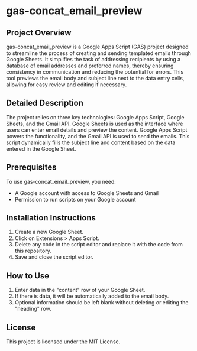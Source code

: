 # gas-concat_email_preview
## Project Overview
gas-concat_email_preview is a Google Apps Script (GAS) project designed to streamline the process of creating and sending templated emails through Google Sheets. It simplifies the task of addressing recipients by using a database of email addresses and preferred names, thereby ensuring consistency in communication and reducing the potential for errors. This tool previews the email body and subject line next to the data entry cells, allowing for easy review and editing if necessary.

## Detailed Description
The project relies on three key technologies: Google Apps Script, Google Sheets, and the Gmail API. Google Sheets is used as the interface where users can enter email details and preview the content. Google Apps Script powers the functionality, and the Gmail API is used to send the emails. This script dynamically fills the subject line and content based on the data entered in the Google Sheet.

## Prerequisites
To use gas-concat_email_preview, you need:
- A Google account with access to Google Sheets and Gmail
- Permission to run scripts on your Google account

## Installation Instructions
1. Create a new Google Sheet.
2. Click on Extensions > Apps Script.
3. Delete any code in the script editor and replace it with the code from this repository.
4. Save and close the script editor.

## How to Use
1. Enter data in the "content" row of your Google Sheet.
2. If there is data, it will be automatically added to the email body.
3. Optional information should be left blank without deleting or editing the "heading" row.

## License
This project is licensed under the MIT License.
